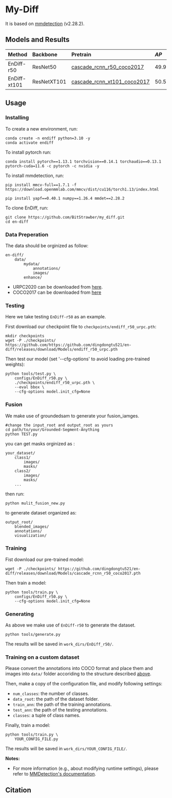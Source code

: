 # My-Diff
 It is based on [mmdetection](https://github.com/open-mmlab/mmdetection/tree/2.x) (v2.28.2).

## Models and Results
|Method|Backbone|Pretrain|$AP$|$AP_{50}$|$AP_{75}$|Model|
|:-|:-|:-|:-|:-|:-|:-|
|EnDiff-r50|ResNet50|[cascade_rcnn_r50_coco2017](https://github.com/dingdongtu521/en-diff/releases/download/Models/cascade_rcnn_r50_coco2017.pth)|49.9|82.8|52.6|[endiff_r50_urpc](https://github.com/dingdongtu521/en-diff/releases/download/Models/endiff_r50_urpc.pth)|
|EnDiff-xt101|ResNetXT101|[cascade_rcnn_xt101_coco2017](https://github.com/dingdongtu521/en-diff/releases/download/Models/cascade_rcnn_xt101_coco2017.pth)|50.5|84.1|54.4|[endiff_xt101_urpc](https://github.com/dingdongtu521/en-diff/releases/download/Models/endiff_xt101_urpc.pth)|


## Usage
### Installing
To create a new environment, run:
```shell
conda create -n endiff python=3.10 -y
conda activate endiff
```
To install pytorch run:
```shell
conda install pytorch==1.13.1 torchvision==0.14.1 torchaudio==0.13.1 pytorch-cuda=11.6 -c pytorch -c nvidia -y
```
To install mmdetection, run:
```shell
pip install mmcv-full==1.7.1 -f https://download.openmmlab.com/mmcv/dist/cu116/torch1.13/index.html 

pip install yapf==0.40.1 numpy==1.26.4 mmdet==2.28.2
```
To clone EnDiff, run:
```shell
git clone https://github.com/BitStrawber/my_diff.git
cd en-diff
```
### Data Preperation
The data should be orginized as follow:
```
en-diff/
    data/
        mydata/
            annotations/
            images/
        enhance/
```
- URPC2020 can be downloaded from [here](https://github.com/xiaoDetection/Learning-Heavily-Degraded-Prior/releases/download/datasets/urpc2020.zip).
- COCO2017 can be downloaded from [here](https://cocodataset.org/#download)

### Testing
Here we take testing `EnDiff-r50` as an example.

First download our checkpoint file to `checkpoints/endiff_r50_urpc.pth`:
```shell
mkdir checkpoints
wget -P ./checkpoints/ https://github.com/https://github.com/dingdongtu521/en-diff/releases/download/Models/endiff_r50_urpc.pth
```
Then test our model (set '--cfg-options' to avoid loading pre-trained weights):
```shell
python tools/test.py \
    configs/EnDiff_r50.py \
    ./checkpoints/endiff_r50_urpc.pth \
    --eval bbox \
    --cfg-options model.init_cfg=None
```

### Fusion

We make use of groundedsam to generate your fusion_iamges.


```shell
#change the input_root and output_root as yours
cd path/to/your/Grounded-Segment-Anything
python TEST.py
```
you can get masks orginized as :
```
your_dataset/
    class1/
        images/
        masks/
    class2/
        images/
        masks/
    ...
```
then run:
```shell
python mulit_fusion_new.py
```
to generate dataset organized as:
```
output_root/
    blended_images/
    annotations/
    visualization/
```
### Training

Fist download our pre-trained model:
```shell
wget -P ./checkpoints/ https://github.com/dingdongtu521/en-diff/releases/download/Models/cascade_rcnn_r50_coco2017.pth
```
Then train a model:
```shell
python tools/train.py \
    configs/EnDiff_r50.py \
    --cfg-options model.init_cfg=None
```

### Generating
As above we make use of `EnDiff-r50` to generate the dataset.
```shell
python tools/generate.py 
```


The results will be saved in `work_dirs/EnDiff_r50/`. 

### Training on a custom dataset
Please convert the annotations into COCO format and place them and images into `data/` folder accoriding to the structure described [above](#data-preperation).

Then, make a copy of the configuration file, and modify following settings:
- `num_classes`: the number of classes.
- `data_root`: the path of the dataset folder.
- `train_ann`: the path of the training annotations.
- `test_ann`: the path of the testing annotations.
- `classes`: a tuple of class names.

Finally, train a model:
```shell
python tools/train.py \
    YOUR_CONFIG_FILE.py
```

The results will be saved in `work_dirs/YOUR_CONFIG_FILE/`.

**Notes:**
- For more information (e.g., about modifying runtime settings), please refer to [MMDetection's documentation](https://mmdetection.readthedocs.io/en/v2.28.2/).

## Citation
```
```